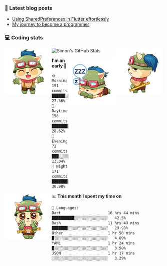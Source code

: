 ### 📘 Latest blog posts

<!-- BLOG-POST-LIST:START -->
- [Using SharedPreferences in Flutter effortlessly](http://blog.codingteemo.me/2020/07/15/Using-SharedPreferences-in-Flutter-effortlessly/)
- [My journey to become a programmer](http://blog.codingteemo.me/2018/07/14/My-journey-to-become-a-programmer/)
<!-- BLOG-POST-LIST:END -->

### 💻 Coding stats
<img align="right" src="https://raw.githubusercontent.com/simonpham/simonpham/master/assets/images/6kiur.gif" >


<img align="left" src="https://raw.githubusercontent.com/simonpham/simonpham/master/assets/images/5kiur.gif" >

![Simon's GitHub Stats](https://github-readme-stats-obu2qdcs2.vercel.app/api?username=simonpham)

<img align="right" src="https://raw.githubusercontent.com/simonpham/simonpham/master/assets/images/4kiur.gif" >

<!--START_SECTION:waka-->
**I'm an early 🐤** 

```text
🌞 Morning    151 commits    ██████░░░░░░░░░░░░░░░░░░░   27.36% 
🌆 Daytime    158 commits    ███████░░░░░░░░░░░░░░░░░░   28.62% 
🌃 Evening    72 commits     ███░░░░░░░░░░░░░░░░░░░░░░   13.04% 
🌙 Night      171 commits    ███████░░░░░░░░░░░░░░░░░░   30.98%

```


<img align="left" src="https://raw.githubusercontent.com/simonpham/simonpham/master/assets/images/19kiur.gif" >📊 **This month I spent my time on** 

```text
💬 Languages: 
Dart                     16 hrs 44 mins      ██████████░░░░░░░░░░░░░░░   42.5% 
Bash                     11 hrs 48 mins      ███████░░░░░░░░░░░░░░░░░░   29.98% 
Other                    1 hr 50 mins        █░░░░░░░░░░░░░░░░░░░░░░░░   4.69% 
YAML                     1 hr 24 mins        █░░░░░░░░░░░░░░░░░░░░░░░░   3.58% 
JSON                     1 hr 17 mins        ░░░░░░░░░░░░░░░░░░░░░░░░░   3.29%

```


<!--END_SECTION:waka-->
